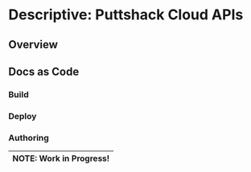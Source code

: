 # Descriptive:  Puttshack Cloud APIs

##  Overview

##  Docs as Code

### Build


### Deploy


### Authoring


| NOTE: Work in Progress! |
| --- |
